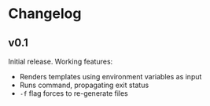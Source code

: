 # Changelog

## v0.1

Initial release. Working features:

- Renders templates using environment variables as input
- Runs command, propagating exit status
- `-f` flag forces to re-generate files
